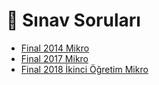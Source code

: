 # 📃 Sınav Soruları

<!--Index-->

- [Final 2014 Mikro](Final%202014%20Mikro.pdf)
- [Final 2017 Mikro](Final%202017%20Mikro.pdf)
- [Final 2018 İkinci Öğretim Mikro](Final%202018%20%C4%B0kinci%20%C3%96%C4%9Fretim%20Mikro.pdf)

<!--Index-->
